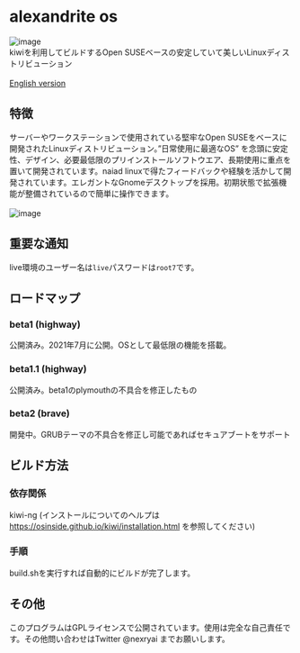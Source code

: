 # alexandrite os
![image](https://raw.githubusercontent.com/nexryai/project-alexandrite/main/img/Alexandrite.png) <br>
kiwiを利用してビルドするOpen SUSEベースの安定していて美しいLinuxディストリビューション<br>
<br>
[English version](https://github.com/nexryai/project-alexandrite/blob/main/docs/README_en.md)

## 特徴
サーバーやワークステーションで使用されている堅牢なOpen SUSEをベースに開発されたLinuxディストリビューション。”日常使用に最適なOS” を念頭に安定性、デザイン、必要最低限のプリインストールソフトウエア、長期使用に重点を置いて開発されています。naiad linuxで得たフィードバックや経験を活かして開発されています。エレガントなGnomeデスクトップを採用。初期状態で拡張機能が整備されているので簡単に操作できます。<br>
<br>
![image](https://raw.githubusercontent.com/nexryai/project-alexandrite/main/img/desktop.jpeg)

## 重要な通知
live環境のユーザー名は`live`パスワードは`root7`です。

## ロードマップ

### beta1 (highway)
公開済み。2021年7月に公開。OSとして最低限の機能を搭載。

### beta1.1 (highway)
公開済み。beta1のplymouthの不具合を修正したもの

### beta2 (brave)
開発中。GRUBテーマの不具合を修正し可能であればセキュアブートをサポート

## ビルド方法
### 依存関係
kiwi-ng (インストールについてのヘルプは https://osinside.github.io/kiwi/installation.html を参照してください)

### 手順
build.shを実行すれば自動的にビルドが完了します。

## その他
このプログラムはGPLライセンスで公開されています。使用は完全な自己責任です。その他問い合わせはTwitter @nexryai までお願いします。
